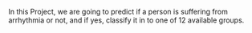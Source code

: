 In this Project, we are going to predict if a person is suffering from arrhythmia or not, and if yes, classify it in to one of 12 available groups.
